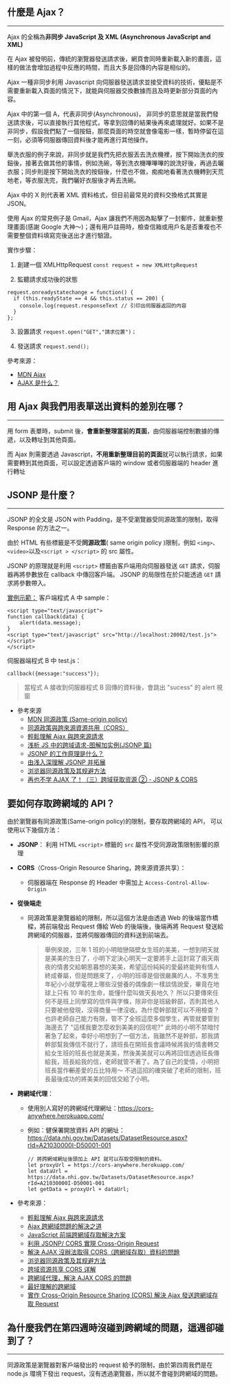 ## 什麼是 Ajax？

---

Ajax 的全稱為**非同步 JavaScript 及 XML (Asynchronous JavaScript and XML)**

在 Ajax 被發明前，傳統的瀏覽器發送請求後，網頁會同時重新載入新的畫面，這樣的做法會增加過程中反應的時間，而且大多是回傳的內容是相似的。

Ajax 一種非同步利用 Javascript 向伺服器發送請求並接受資料的技術，優點是不需要重新載入頁面的情況下，就能與伺服器交換數據而且及時更新部分頁面的內容。

Ajax 中的第一個 A，代表非同步(Asynchronous)， 非同步的意思就是當我們發送請求後，可以直接執行其他程式，等拿到回傳的結果後再來處理就好。如果不是非同步，假設我們點了一個按鈕，那麼頁面的時空就會像電影一樣，暫時停留在這一刻，必須等伺服器傳回資料後才能再進行其他操作。

舉洗衣服的例子來說，非同步就是我們先把衣服丟去洗衣機裡，按下開始洗衣的按鈕後，接著去做其他的事情，例如洗碗，等到洗衣機嗶嗶嗶的說洗好後，再過去曬衣服；同步則是按下開始洗衣的按鈕後，什麼也不做，痴痴地看著洗衣機轉到天荒地老，等衣服洗完，我們曬好衣服後才再去洗碗。

Ajax 中的 X 則代表著 XML 資料格式，但目前最常見的資料交換格式其實是 JSON。

使用 Ajax 的常見例子是 Gmail，Ajax 讓我們不用因為點擊了一封郵件，就重新整理畫面(感謝 Google 大神～)；還有用戶註冊時，檢查信箱或用戶名是否重複也不需要整個資料填寫完後送出才進行驗證。

實作步驟：

1. 創建一個 XMLHttpRequest
   `const request = new XMLHttpRequest`

2. 監聽請求成功後的狀態

```
request.onreadystatechange = function() {
  if (this.readyState == 4 && this.status == 200) {
    console.log(request.responseText // 引印出伺服器返回的内容
  }
};
```

3. 設置請求
   `request.open("GET","請求位置")；`

4. 發送請求
   `request.send();`

參考來源：

- [MDN Ajax](https://developer.mozilla.org/zh-TW/docs/Web/Guide/AJAX)
- [AJAX 是什么？](https://zhuanlan.zhihu.com/p/22564745)

## 用 Ajax 與我們用表單送出資料的差別在哪？

---

用 form 表單時，submit 後，**會重新整理當前的頁面**，由伺服器端控制數據的傳遞，以及轉址到其他頁面。

而 Ajax 則需要透過 Javascript，**不用重新整理目前的頁面**就可以執行請求，如果需要轉到其他頁面，可以設定透過客戶端的 window 或者伺服器端的 header 進行轉址

## JSONP 是什麼？

---

JSONP 的全文是 JSON with Padding，是不受瀏覽器受同源政策的限制，取得 Response 的方法之一。

由於 HTML 有些標籤是不受**同源政策**( same origin policy )限制，例如 `<img>`、 `<video>`以及`<script > </script>` 的 src 屬性。

JSONP 的原理就是利用 `<script>` 標籤由客戶端用向伺服器發送 `GET` 請求，伺服器再將參數放在 callback 中傳回客戶端。 JSONP 的局限性在於只能透過 `GET` 請求將參數帶入。

[實例示範：](https://www.cnblogs.com/chopper/archive/2012/03/24/2403945.html)
客戶端程式 A 中 sample：

```
<script type="text/javascript">
function callback(data) {
    alert(data.message);
}
<script type="text/javascript" src="http://localhost:20002/test.js"></script>
</script>
```

伺服器端程式 B 中 test.js：

```
callback({message:"success"});
```

> 當程式 A 接收到伺服器程式 B 回傳的資料後，會跳出 "sucess" 的 alert 視窗

- 參考來源
  - [ MDN 同源政策 (Same-origin policy)](https://developer.mozilla.org/zh-TW/docs/Web/Security/Same-origin_policy)
  - [同源政策與跨來源資源共用（CORS）](https://pjchender.github.io/2018/08/20/%E5%90%8C%E6%BA%90%E6%94%BF%E7%AD%96%E8%88%87%E8%B7%A8%E4%BE%86%E6%BA%90%E8%B3%87%E6%BA%90%E5%85%B1%E7%94%A8%EF%BC%88cors%EF%BC%89/)
  - [輕鬆理解 Ajax 與跨來源請求](https://blog.techbridge.cc/2017/05/20/api-ajax-cors-and-jsonp/)
  - [浅析 JS 中的跨域请求-图解加实例(JSONP 篇)](https://segmentfault.com/a/1190000004761698)
  - [JSONP 的工作原理是什么？](https://www.zhihu.com/question/19966531)
  - [由浅入深理解 JSONP 并拓展](https://www.k0rz3n.com/2018/06/05/%E7%94%B1%E6%B5%85%E5%85%A5%E6%B7%B1%E7%90%86%E8%A7%A3JSONP%E5%B9%B6%E6%8B%93%E5%B1%95/)
  - [浏览器同源政策及其规避方法](https://www.ruanyifeng.com/blog/2016/04/same-origin-policy.html)
  - [再也不学 AJAX 了！（三）跨域获取资源 ② - JSONP & CORS](https://segmentfault.com/a/1190000012302319)

## 要如何存取跨網域的 API？

由於瀏覽器有同源政策(Same-origin policy)的限制，要存取跨網域的 API， 可以使用以下幾個方法：

- **JSONP**： 利用 HTML `<script>` 標籤的 `src` 屬性不受同源政策限制影響的原理
- **CORS**（Cross-Origin Resource Sharing，跨來源資源共享）：
  - 伺服器端在 Response 的 Header 中需加上 `Access-Control-Allow-Origin`
- **從後端走**

  - 同源政策是瀏覽器給的限制，所以這個方法是由透過 Web 的後端當作橋樑，將前端發出 Request 傳給 Web 的後端後，後端再將 Request 發送給跨網域的伺服器，並將伺服器傳回的資料送到前端去。

    > 舉例來說，三年 1 班的小明暗戀隔壁女生班的美美，一想到明天就是美美的生日了，小明下定決心明天一定要將手上這封寫了兩天兩夜的情書交給朝思暮想的美美，希望這份純純的愛最終能夠有情人終成眷屬，但是問題來了，小明的班導是個很嚴厲的人，不准男生年紀小小就學電視上哪些沒營養的偶像劇一樣談情說愛，畢竟在地球上只有 10 年的生命，能懂什麼叫做天長地久？ 所以只要傳來任何不是班上同學寫的信件與字條，除非你是班級幹部，否則其他人只要被他發現，沒得商量一律沒收。為什麼幹部就可以不用檢查？ 也許老師自己能力有限，管不了全班這麼多個學生，再管就要管到海邊去了
    > "這樣我要怎麼收到美美的回信呢?" 此時的小明不禁暗忖著急了起來，幸好小明想到了一個方法，我雖然不是幹部，那我請幹部幫我傳信不就行了，請班長在開班長會議時候將我的情書轉交給女生班的班長也就是美美，然後美美就可以再將回信透過班長傳給我，班長給我的信，老師就管不著了。為了自己的愛情，小明把班長當作~~郵差~~愛的丘比特用～ 不過這招的確突破了老師的限制，班長最後成功的將美美的回信交給了小明。

- **跨網域代理**：

  - 使用別人寫好的跨網域代理網址：https://cors-anywhere.herokuapp.com/
  - 例如：健保署開放資料 API 的網址：https://data.nhi.gov.tw/Datasets/DatasetResource.aspx?rId=A21030000I-D50001-001


    ```
    // 將跨網域網址後頭加上 API 就可以存取受限制的資料。
    let proxyUrl = https://cors-anywhere.herokuapp.com/
    let dataUrl = https://data.nhi.gov.tw/Datasets/DatasetResource.aspx?rId=A21030000I-D50001-001
    let getData = proxyUrl + dataUrl;
    ```

- 參考來源：
  - [輕鬆理解 Ajax 與跨來源請求](https://blog.techbridge.cc/2017/05/20/api-ajax-cors-and-jsonp/)
  - [Ajax 跨網域問題的解決之道](https://blog.xuite.net/class2u_com/twblog1/134939179-Ajax+%E8%B7%A8%E7%B6%B2%E5%9F%9F%E5%95%8F%E9%A1%8C%E7%9A%84%E8%A7%A3%E6%B1%BA%E4%B9%8B%E9%81%93)
  - [JavaScript 前端跨網域存取解決方案](https://tpu.thinkpower.com.tw/tpu/articleDetails/402)
  - [利用 JSONP/ CORS 實現 Cross-Origin Request](http://ericachang.github.io/2013/07/01/jsonp_and_cors/)
  - [解決 AJAX 沒辦法取得 CORS（跨網域存取）資料的問題](https://noob.tw/js-cors/)
  - [浏览器同源政策及其规避方法](http://www.ruanyifeng.com/blog/2016/04/same-origin-policy.html)
  - [跨域资源共享 CORS 详解](http://www.ruanyifeng.com/blog/2016/04/cors.html)
  - [跨網域代理，解決 AJAX CORS 的問題](https://blog.twtnn.com/2020/02/ajax-cors.html)
  - [最好理解的跨網域](https://hackmd.io/@V6dW5B-zR66nKBnXuleT3w/SJOwugj24?type=view)
  - [實作 Cross-Origin Resource Sharing (CORS) 解決 Ajax 發送跨網域存取 Request](https://blog.toright.com/posts/3205/%E5%AF%A6%E4%BD%9C-cross-origin-resource-sharing-cros-%E8%A7%A3%E6%B1%BA-ajax-%E7%99%BC%E9%80%81%E8%B7%A8%E7%B6%B2%E5%9F%9F%E5%AD%98%E5%8F%96-request.html)

## 為什麼我們在第四週時沒碰到跨網域的問題，這週卻碰到了？

---

同源政策是瀏覽器對客戶端發出的 request 給予的限制，由於第四周我們是在 node.js 環境下發出 request，沒有透過瀏覽器，所以就不會碰到跨網域的問題。

